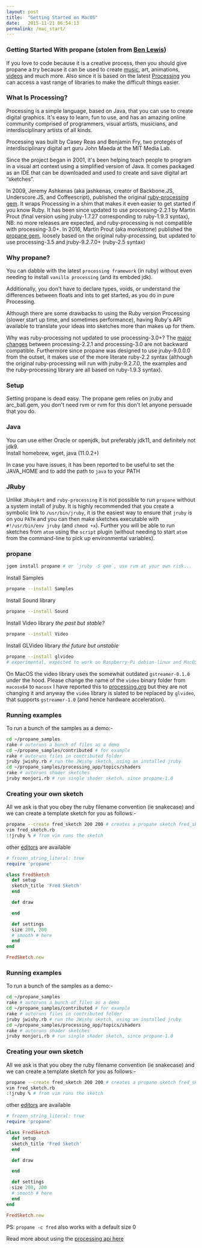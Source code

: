 ```yaml
---
layout: post
title:  "Getting Started on MacOS"
date:   2015-11-21 06:54:13
permalink: /mac_start/
---
```


### Getting Started With propane (stolen from [Ben Lewis][ben])

If you love to code because it is a creative process, then you should give propane a try because it can be used to create [music][sound], art, animations, [videos][video] and much more. Also since it is based on the latest [Processing][processing] you can access a vast range of libraries to make the difficult things easier.

### What Is Processing?

Processing is a simple language, based on Java, that you can use to create digital graphics. It's easy to learn, fun to use, and has an amazing online community comprised of programmers, visual artists, musicians, and interdisciplinary artists of all kinds.

Processing was built by Casey Reas and Benjamin Fry, two protegés of interdisciplinary digital art guru John Maeda at the MIT Media Lab.

Since the project began in 2001, it's been helping teach people to program in a visual art context using a simplified version of Java. It comes packaged as an IDE that can be downloaded and used to create and save digital art “sketches”.

In 2009, Jeremy Ashkenas (aka jashkenas, creator of Backbone.JS, Underscore.JS, and Coffeescript), published the original [ruby-processing gem][gem]. It wraps Processing in a shim that makes it even easier to get started if you know Ruby. It has been since updated to use processing-2.2.1 by Martin Prout (final version using jruby-1.7.27 corresponding to ruby-1.9.3 syntax), NB: no more releases are expected, and ruby-processing is not compatible with processing-3.0+.
In 2016, Martin Prout (aka monkstone) published the [propane gem][propane], loosely based on the original ruby-processing, but updated to use processing-3.5 and jruby-9.2.7.0+ (ruby-2.5 syntax)

### Why propane?

You can dabble with the latest `processing framework` (in ruby) without even needing to install `vanilla processing` (and its embded jdk).

Additionally, you don't have to declare types, voids, or understand the differences between floats and ints to get started, as you do in pure Processing.

Although there are some drawbacks to using the Ruby version Processing (slower start up time, and sometimes performance), having Ruby's API available to translate your ideas into sketches more than makes up for them.

Why was ruby-processing not updated to use processing-3.0+? The [major changes][changes] between processing-2.2.1 and processing-3.0 are not backward compatible. Furthermore since propane was designed to use jruby-9.0.0.0 from the outset, it makes use of the more literate ruby-2.2 syntax (although the original ruby-processing will run with jruby-9.2.7.0, the examples and the ruby-processing library are all based on ruby-1.9.3 syntax).

### Setup

Setting propane is dead easy. The propane gem relies on jruby and arc_ball.gem, you don't need rvm or rvm for this don't let anyone persuade that you do.

### Java

You can use either Oracle or openjdk, but preferably jdk11, and definitely not jdk9.  
Install homebrew, wget, java (11.0.2+)

In case you have issues, it has been reported to be useful to set the JAVA_HOME and to add the path to `java` to your PATH

### JRuby

Unlike `JRubyArt` and `ruby-processing` it is not possible to run `propane` without a system install of jruby. It is highly recommended that you create a symbolic link to `/usr/bin/jruby`, it is the easiest way to ensure that `jruby` is on you `PATH` and you can then make sketches executable with `#!/usr/bin/env jruby` (and `chmod +x`). Further you will be able to run sketches from `atom` using the `script` plugin (without needing to start `atom` from the command-line to pick up environmental variables).

### propane

```bash
jgem install propane # or `jruby -S gem`, use rvm at your own risk...
```

Install Samples

```bash
propane --install Samples
```

Install Sound library

```bash
propane --install Sound
```

Install Video library _the past but stable?_

```bash
propane --install Video
```

Install GLVideo library _the future but unstable_

```bash
propane --install glvideo
# experimental, expected to work on Raspberry-Pi debian-linux and MacOS
```

On MacOS the video library uses the somewhat outdated `gstreamer-0.1.0` under the hood. Please change the name of the `video` binary folder from `macosx64` to `macosx` I have reported this to [processing.org][report] but they are not changing it and anyway the `video` library is slated to be replaced by `glvideo`, that supports `gstreamer-1.0` (and hence hardware acceleration).

### Running examples

To run a bunch of the samples as a demo:-

```bash
cd ~/propane_samples
rake # autoruns a bunch of files as a demo
cd ~/propane_samples/contributed # for example
rake # autoruns files in contributed folder
jruby jwishy.rb # run the JWishy sketch, using an installed jruby
cd ~/propane_samples/processing_app/topics/shaders
rake # autoruns shader sketches
jruby monjori.rb # run single shader sketch, since propane-1.0
```

### Creating your own sketch

All we ask is that you obey the ruby filename convention (ie snakecase) and we can create a template sketch for you as follows:-

```bash
propane --create fred_sketch 200 200 # creates a propane sketch fred_sketch.rb (see below)
vim fred_sketch.rb
:!jruby % # from vim runs the sketch
```

other [editors][editors] are available

```ruby
# frozen_string_literal: true
require 'propane'

class FredSketch
  def setup
  sketch_title 'Fred Sketch'
  end

  def draw

  end

  def settings
  size 200, 200
  # smooth # here
  end
end

FredSketch.new
```

### Running examples

To run a bunch of the samples as a demo:-

```bash
cd ~/propane_samples
rake # autoruns a bunch of files as a demo
cd ~/propane_samples/contributed # for example
rake # autoruns files in contributed folder
jruby jwishy.rb # run the JWishy sketch, using an installed jruby
cd ~/propane_samples/processing_app/topics/shaders
rake # autoruns shader sketches
jruby monjori.rb # run single shader sketch, since propane-1.0
```

### Creating your own sketch

All we ask is that you obey the ruby filename convention (ie snakecase) and we can create a template sketch for you as follows:-

```bash
propane --create fred_sketch 200 200 # creates a propane sketch fred_sketch.rb (see below)
vim fred_sketch.rb
:!jruby % # from vim runs the sketch
```

other [editors][editors] are available

```ruby
# frozen_string_literal: true
require 'propane'

class FredSketch
  def setup
  sketch_title 'Fred Sketch'
  end

  def draw

  end

  def settings
  size 200, 200
  # smooth # here
  end
end

FredSketch.new
```

PS: `propane -c fred` also works with a default size 0

Read more about using the [processing api here][api]

[report]:https://github.com/processing/processing/issues/5006
[api]: {{site.github.url}}/methods/processing_api.html
[editors]:{{site.github.url}}/editors/
[ben]:https://blog.engineyard.com/2015/getting-started-with-ruby-processing
[processing]:https://processing.org/
[gem]:https://rubygems.org/gems/ruby-processing
[propane]:https://rubygems.org/gems/propane
[changes]:https://github.com/processing/processing/wiki/Changes-in-3.0
[official]:https://processing.org/download/?processing
[platforms]:https://github.com/processing/processing/wiki/Supported-Platforms
[bitnami]:https://bitnami.com/stack/jruby/installer
[sound]:https://monkstone.github.io/_posts/minim
[video]:https://monkstone.github.io/_posts/create_video
